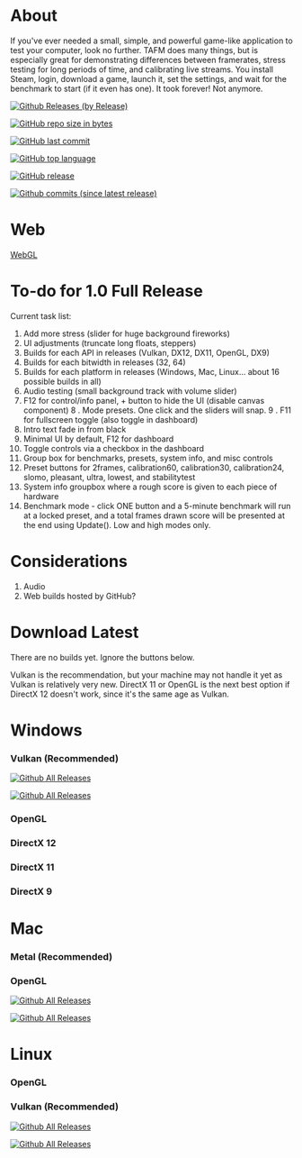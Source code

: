 # About
If you've ever needed a small, simple, and powerful game-like application to test your computer, look no further. TAFM does many things, but is especially great for demonstrating differences between framerates, stress testing for long periods of time, and calibrating live streams. You install Steam, login, download a game, launch it, set the settings, and wait for the benchmark to start (if it even has one). It took forever! Not anymore.


[![Github Releases (by Release)](https://img.shields.io/github/downloads/Tylemagne/TAFM/total.svg)]()

[![GitHub repo size in bytes](https://img.shields.io/github/repo-size/Tylemagne/TAFM.svg)]()

[![GitHub last commit](https://img.shields.io/github/last-commit/Tylemagne/TAFM.svg)]()

[![GitHub top language](https://img.shields.io/github/languages/top/Tylemagne/TAFM.svg)]()

[![GitHub release](https://img.shields.io/github/release/Tylemagne/TAFM.svg?logo=data:image/png;base64,iVBORw0KGgoAAAANSUhEUgAAAA0AAAAOCAYAAAD0f5bSAAAABHNCSVQICAgIfAhkiAAAAAlwSFlzAAAAfgAAAH4BavEubQAAABl0RVh0U29mdHdhcmUAd3d3Lmlua3NjYXBlLm9yZ5vuPBoAAACRSURBVCiR7ZExCkJBDETn24jgCbyE9rZ2lr+3sPQUXsFD2HkNwZNYC9rk7cJYuMXy/aho60AgIfOKSaRKEdEC7lZEtLVvoC/0h36BGmAlaV7msaRJj+8s6Vb6o2wPgX3fU7uVUjrYHkmSbDcRsX0D7Ww/xwHWPFSbM7B5GTKltAAuBbjmnJcfXQeYAidg1re/A0Qcr7zN5lQ2AAAAAElFTkSuQmCC)]()

[![Github commits (since latest release)](https://img.shields.io/github/commits-since/Tylemagne/TAFM/latest.svg)]()


# Web
[WebGL](http://htmlpreview.github.io/?https://github.com/Tylemagne/TFM/master/TFM-WebGL/index.html)


# To-do for 1.0 Full Release
Current task list:
1. Add more stress (slider for huge background fireworks)
2. UI adjustments (truncate long floats, steppers)
3. Builds for each API in releases (Vulkan, DX12, DX11, OpenGL, DX9)
4. Builds for each bitwidth in releases (32, 64)
5. Builds for each platform in releases (Windows, Mac, Linux... about 16 possible builds in all)
6. Audio testing (small background track with volume slider)
7. F12 for control/info panel, + button to hide the UI (disable canvas component)
8 . Mode presets. One click and the sliders will snap.
9 . F11 for fullscreen toggle (also toggle in dashboard)
10. Intro text fade in from black
11. Minimal UI by default, F12 for dashboard
12. Toggle controls via a checkbox in the dashboard
13. Group box for benchmarks, presets, system info, and misc controls
14. Preset buttons for 2frames, calibration60, calibration30, calibration24, slomo, pleasant, ultra, lowest, and stabilitytest
15. System info groupbox where a rough score is given to each piece of hardware
16. Benchmark mode - click ONE button and a 5-minute benchmark will run at a locked preset, and a total frames drawn score will be presented at the end using Update(). Low and high modes only.

# Considerations
1. Audio
2. Web builds hosted by GitHub?

# Download Latest
There are no builds yet. Ignore the buttons below.

Vulkan is the recommendation, but your machine may not handle it yet as Vulkan is relatively very new. DirectX 11 or OpenGL is the next best option if DirectX 12 doesn't work, since it's the same age as Vulkan.

# Windows
### Vulkan (Recommended)
[![Github All Releases](https://img.shields.io/github/downloads/Tylemagne/TAFM/total.svg?style=flat&label=🔽%20TAFM%20v1.1%20(32-bit)&colorA=00cc0a&colorB=000000)](https://github.com/Tylemagne/TAFM/releases/download/v1.1/TAFM-win-x86.zip)

[![Github All Releases](https://img.shields.io/github/downloads/Tylemagne/TAFM/total.svg?style=flat&label=🔽%20TAFM%20v1.1%20(64-bit)&colorA=00cc0a&colorB=000000)](https://github.com/Tylemagne/TAFM/releases/download/v1.1/TAFM-win-x86_64.zip)
### OpenGL
### DirectX 12
### DirectX 11
### DirectX 9

# Mac
### Metal (Recommended)
### OpenGL
[![Github All Releases](https://img.shields.io/github/downloads/Tylemagne/TAFM/total.svg?style=flat&label=🔽%20TAFM%20v1.1%20(32-bit)&colorA=00cc0a&colorB=000000)](https://github.com/Tylemagne/TAFM/releases/download/v1.1/TAFM-win-x86.zip)

[![Github All Releases](https://img.shields.io/github/downloads/Tylemagne/TAFM/total.svg?style=flat&label=🔽%20TAFM%20v1.1%20(64-bit)&colorA=00cc0a&colorB=000000)](https://github.com/Tylemagne/TAFM/releases/download/v1.1/TAFM-win-x86_64.zip)

# Linux
### OpenGL
### Vulkan (Recommended)
[![Github All Releases](https://img.shields.io/github/downloads/Tylemagne/TAFM/total.svg?style=flat&label=🔽%20TAFM%20v1.1%20(32-bit)&colorA=00cc0a&colorB=000000)](https://github.com/Tylemagne/TAFM/releases/download/v1.1/TAFM-win-x86.zip)

[![Github All Releases](https://img.shields.io/github/downloads/Tylemagne/TAFM/total.svg?style=flat&label=🔽%20TAFM%20v1.1%20(64-bit)&colorA=00cc0a&colorB=000000)](https://github.com/Tylemagne/TAFM/releases/download/v1.1/TAFM-win-x86_64.zip)
